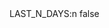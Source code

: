 <?xml version="1.0" encoding="UTF-8"?>
<CustomMetadata xmlns="http://soap.sforce.com/2006/04/metadata">
    <label>LAST_N_DAYS:n</label>
    <protected>false</protected>
</CustomMetadata>
